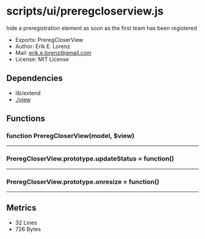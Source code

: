 # scripts/ui/preregcloserview.js


hide a preregistration element as soon as the first team has been registered

* Exports: PreregCloserView
* Author: Erik E. Lorenz 
* Mail: <erik.e.lorenz@gmail.com>
* License: MIT License


## Dependencies

* lib/extend
* <a href="./view.html">./view</a>

## Functions

###   function PreregCloserView(model, $view)

---

###   PreregCloserView.prototype.updateStatus = function()

---

###   PreregCloserView.prototype.onresize = function()

---

## Metrics

* 32 Lines
* 726 Bytes

